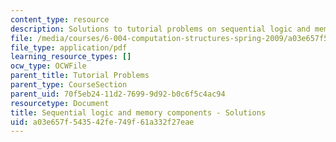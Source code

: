 ```yaml
---
content_type: resource
description: Solutions to tutorial problems on sequential logic and memory components.
file: /media/courses/6-004-computation-structures-spring-2009/a03e657f543542fe749f61a332f27eae_MIT6004s09tutor06sol.pdf
file_type: application/pdf
learning_resource_types: []
ocw_type: OCWFile
parent_title: Tutorial Problems
parent_type: CourseSection
parent_uid: 70f5eb24-11d2-7699-9d92-b0c6f5c4ac94
resourcetype: Document
title: Sequential logic and memory components - Solutions
uid: a03e657f-5435-42fe-749f-61a332f27eae
---
```

